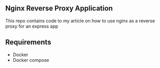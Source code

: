 ## Nginx Reverse Proxy Application

This repo contains code to my article on how to use nginx as a reverse proxy for an express app

## Requirements
- Docker
- Docker compose
